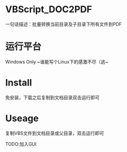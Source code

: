 # VBScript_DOC2PDF
一句话描述：批量转换当前目录及子目录下所有文件到PDF

# 运行平台
Windows Only
~谁能写个Linux下的感激不尽（逃~

# Install
免安装，下载之后复制到文档目录双击运行即可

# Useage
复制VBS文件到文档目录或父目录，双击运行即可

TODO:加入GUI
